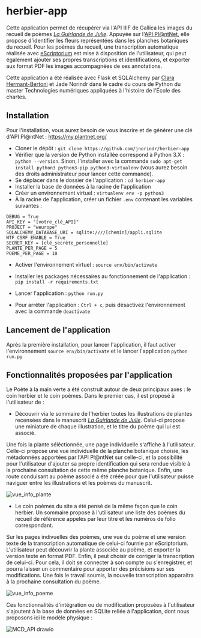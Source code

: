 # herbier-app
Cette application permet de récupérer via l'API IIIF de Gallica les images du recueil de poèmes _[La Guirlande de Julie](https://gallica.bnf.fr/ark:/12148/btv1b8451620k)_. Appuyée sur l'[API Pl@ntNet](https://my.plantnet.org/), elle propose d'identifier les fleurs représentées dans les planches botaniques du recueil. Pour les poèmes du recueil, une transcription automatique réalisée avec [eScriptorium](https://traces6.paris.inria.fr/) est mise à disposition de l'utilisateur, qui peut également ajouter ses propres transcriptions et identifications, et exporter aux format PDF les images accompagnées de ses annotations.

Cette application a été réalisée avec Flask et SQLAlchemy par [Clara Hermant-Bertoni](https://github.com/ClaraHB98) et Jade Norindr dans le cadre du cours de Python du master Technologies numériques appliquées à l'histoire de l'École des chartes.

## Installation

Pour l'installation, vous aurez besoin de vous inscrire et de générer une clé d'API Pl@ntNet : https://my.plantnet.org/

- Cloner le dépôt : ```git clone https://github.com/jnorindr/herbier-app```
- Vérifier que la version de Python installée correspond à Python 3.X : ```python --version```. Sinon, l'installer avec la commande ```sudo apt-get install python3 python3-pip python3-virtualenv``` (vous aurez besoin des droits administrateur pour lancer cette commande).
- Se déplacer dans le dossier de l'application : ```cd herbier-app```
- Installer la base de données à la racine de l'application
- Créer un environnement virtuel : ```virtualenv env -p python3```
- À la racine de l'application, créer un fichier ```.env``` contenant les variables suivantes :
```
DEBUG = True
API_KEY = "[votre_clé_API]"
PROJECT = "weurope"
SQLALCHEMY_DATABASE_URI = sqlite:////[chemin]/appli.sqlite
WTF_CSRF_ENABLE = True
SECRET_KEY = [clé_secrète_personnelle]
PLANTE_PER_PAGE = 5
POEME_PER_PAGE = 10
```
- Activer l'environnement virtuel : ```source env/bin/activate```
- Installer les packages nécessaires au fonctionnement de l'application : ```pip install -r requirements.txt```
- Lancer l'application : ```python run.py```

- Pour arrêter l'application : ```Ctrl + c```, puis désactivez l'environnement avec la commande ```deactivate```

## Lancement de l'application

Après la première installation, pour lancer l'application, il faut activer l'environnement ```source env/bin/activate``` et le lancer l'application ```python run.py```

## Fonctionnalités proposées par l'application 

Le Poète à la main verte a été construit autour de deux principaux axes : le coin herbier et le coin poèmes. 
Dans le premier cas, il est proposé à l'utilisateur de : 
  - Découvrir via le sommaire de l'herbier toutes les illustrations de plantes recensées dans le manuscrit _[La Guirlande de Julie](https://gallica.bnf.fr/ark:/12148/btv1b8451620k)_. Celui-ci propose une miniature de chaque illustration, et le titre du poème qui lui est associé. 

Une fois la plante séléctionnée, une page individuelle s'affiche à l'utilisateur. Celle-ci propose une vue individuelle de la planche botanique choisie, les métadonnées apportées par l'API Pl@ntNet sur celle-ci, et la possibilité pour l'utilisateur d'ajouter sa propre identification qui sera rendue visible à la prochaine consultation de cette même planche botanique.
Enfin, une route conduisant au poème associé a été créée pour que l'utilisateur puisse naviguer entre les illustrations et les poèmes du manuscrit.


![vue_info_plante](https://user-images.githubusercontent.com/119687553/228597504-eac9a30c-0710-488f-bc39-d99e1590b019.png)
  
  
  - Le coin poèmes du site a été pensé de la même façon que le coin herbier. Un sommaire propose à l'utilisateur une liste des poèmes du recueil de référence appelés par leur titre et les numéros de folio correspondant.

Sur les pages indivuelles des poèmes, une vue du poème et une version texte de la transcription automatique de celui-ci fournie par eScriptorium. L'utilisateur peut découvrir la plante associée au poème, et exporter la version texte en format PDF. Enfin, il peut choisir de corriger la transcription de celui-ci. Pour cela, il doit se connecter à son compte ou s'enregistrer, et pourra laisser un commentaire pour apporter des précisions sur ses modifications. Une fois le travail soumis, la nouvelle transcription apparaitra à la prochaine consultation du poème. 


![vue_info_poeme](https://user-images.githubusercontent.com/119687553/228839644-06eac33e-93e1-47b7-8490-42a552f1e0a6.png)

Ces fonctionnalités d'intégration ou de modification proposées à l'utilisateur s'ajoutent à la base de données en SQLite reliée à l'application, dont nous proposons ici le modèle physique : 

![MCD_API drawio](https://user-images.githubusercontent.com/119687553/228890165-08185174-ca13-4694-870d-680f4895cc84.png)





  
